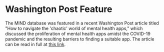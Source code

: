 # Washington Post Feature

 The MIND database was featured in a recent Washington Post article titled "How to navigate the 'chaotic' world of mental health apps," which discussed the proliferation of mental health apps amidst the COVID-19 pandemic and the resulting barriers to finding a suitable app. The article can be read in full at <a href="https://www.washingtonpost.com/lifestyle/wellness/app-anxiety-mental-health-covid/2020/12/24/6ab9eb14-40b8-11eb-8bc0-ae155bee4aff_story.html" target="_blank">this link</a>.
 

